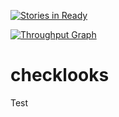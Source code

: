 [![Stories in Ready](https://badge.waffle.io/paulkling/checklooks.png?label=ready&title=Ready)](https://waffle.io/paulkling/checklooks)

[![Throughput Graph](https://graphs.waffle.io/paulkling/checklooks/throughput.svg)](https://waffle.io/paulkling/checklooks/metrics/throughput)

checklooks
==========

Test
